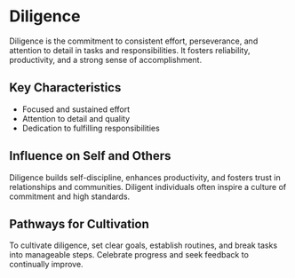 # Diligence

Diligence is the commitment to consistent effort, perseverance, and attention to detail in tasks and responsibilities. It fosters reliability, productivity, and a strong sense of accomplishment.

## Key Characteristics

- Focused and sustained effort
- Attention to detail and quality
- Dedication to fulfilling responsibilities

## Influence on Self and Others

Diligence builds self-discipline, enhances productivity, and fosters trust in relationships and communities. Diligent individuals often inspire a culture of commitment and high standards.

## Pathways for Cultivation

To cultivate diligence, set clear goals, establish routines, and break tasks into manageable steps. Celebrate progress and seek feedback to continually improve.
